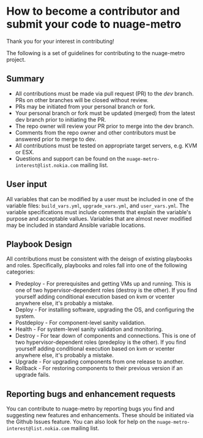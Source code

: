 # How to become a contributor and submit your code to nuage-metro

Thank you for your interest in contributing!

The following is a set of guidelines for contributing to the nuage-metro project.

## Summary

- All contributions must be made via pull request (PR) to the *dev* branch. PRs on other branches will be closed without review.
- PRs may be initiated from your personal branch or fork.
- Your personal branch or fork must be updated (merged) from the latest dev branch prior to initiating the PR. 
- The repo owner will review your PR prior to merge into the dev branch.
- Comments from the repo owner and other contributors must be answered prior to merge to dev.
- All contributions must be tested on appropriate target servers, e.g. KVM or ESX.
- Questions and support can be found on the `nuage-metro-interest@list.nokia.com` mailing list.

## User input

All variables that can be modified by a user must be included in one of the variable files: `build_vars.yml`, `upgrade_vars.yml`, and `user_vars.yml`.
The variable specifications must include comments that explain the variable's purpose and acceptable vallues. Variables that are almost never modified may be included
in standard Ansible variable locations.

## Playbook Design

All contributions must be consistent with the deisgn of existing playbooks and roles. Specifically, playbooks and roles fall into one
of the following categories:

- Predeploy - For prerequisites and getting VMs up and running. This is one of two hypervisor-dependent roles (destroy is the other). If you find yourself adding conditional execution based on kvm or vcenter anywhere else, it's probably a mistake.
- Deploy - For installing software, upgrading the OS, and configuring the system.
- Postdeploy - For component-level sanity validation.
- Health - For system-level sanity validation and monitoring.
- Destroy - For tear down of components and connections. This is one of two hypervisor-dependent roles (predeploy is the other). If you find yourself adding conditional execution based on kvm or vcenter anywhere else, it's probably a mistake.
- Upgrade - For upgrading components from one release to another.
- Rollback - For restoring components to their previous version if an upgrade fails.

## Reporting bugs and enhancement requests

You can contribute to nuage-metro by reporting bugs you find and suggesting new features and enhancements. These should be initiated
via the Github Issues feature. You can also look for help on the `nuage-metro-interest@list.nokia.com` mailing list.

